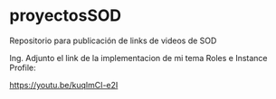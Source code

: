 # proyectosSOD
Repositorio para publicación de links de videos de SOD

Ing. Adjunto el link de la implementacion de mi tema Roles e Instance Profile:

https://youtu.be/kuqlmCI-e2I
